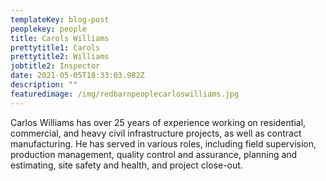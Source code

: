 ```yaml
---
templateKey: blog-post
peoplekey: people
title: Carols Williams
prettytitle1: Carols
prettytitle2: Williams
jobtitle2: Inspector
date: 2021-05-05T18:33:03.982Z
description: ""
featuredimage: /img/redbarnpeoplecarloswilliams.jpg
---
```

<!--StartFragment-->

Carlos Williams has over 25 years of experience working on residential, commercial, and heavy civil infrastructure projects, as well as contract manufacturing. He has served in various roles, including field supervision, production management, quality control and assurance, planning and estimating, site safety and health, and project close-out.

<!--EndFragment-->